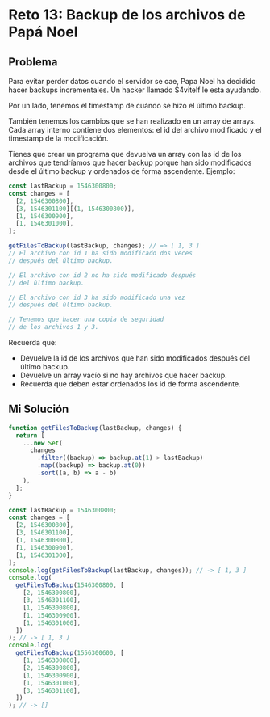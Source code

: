 # Reto 13: Backup de los archivos de Papá Noel

## Problema

Para evitar perder datos cuando el servidor se cae, Papa Noel ha decidido hacer backups incrementales. Un hacker llamado S4vitelf le esta ayudando.

Por un lado, tenemos el timestamp de cuándo se hizo el último backup.

También tenemos los cambios que se han realizado en un array de arrays. Cada array interno contiene dos elementos: el id del archivo modificado y el timestamp de la modificación.

Tienes que crear un programa que devuelva un array con las id de los archivos que tendríamos que hacer backup porque han sido modificados desde el último backup y ordenados de forma ascendente. Ejemplo:

```js
const lastBackup = 1546300800;
const changes = [
  [2, 1546300800],
  [3, 1546301100][(1, 1546300800)],
  [1, 1546300900],
  [1, 1546301000],
];

getFilesToBackup(lastBackup, changes); // => [ 1, 3 ]
// El archivo con id 1 ha sido modificado dos veces
// después del último backup.

// El archivo con id 2 no ha sido modificado después
// del último backup.

// El archivo con id 3 ha sido modificado una vez
// después del último backup.

// Tenemos que hacer una copia de seguridad
// de los archivos 1 y 3.
```

Recuerda que:

- Devuelve la id de los archivos que han sido modificados después del último backup.
- Devuelve un array vacío si no hay archivos que hacer backup.
- Recuerda que deben estar ordenados los id de forma ascendente.

## Mi Solución

```js
function getFilesToBackup(lastBackup, changes) {
  return [
    ...new Set(
      changes
        .filter((backup) => backup.at(1) > lastBackup)
        .map((backup) => backup.at(0))
        .sort((a, b) => a - b)
    ),
  ];
}

const lastBackup = 1546300800;
const changes = [
  [2, 1546300800],
  [3, 1546301100],
  [1, 1546300800],
  [1, 1546300900],
  [1, 1546301000],
];
console.log(getFilesToBackup(lastBackup, changes)); // -> [ 1, 3 ]
console.log(
  getFilesToBackup(1546300800, [
    [2, 1546300800],
    [3, 1546301100],
    [1, 1546300800],
    [1, 1546300900],
    [1, 1546301000],
  ])
); // -> [ 1, 3 ]
console.log(
  getFilesToBackup(1556300600, [
    [1, 1546300800],
    [2, 1546300800],
    [1, 1546300900],
    [1, 1546301000],
    [3, 1546301100],
  ])
); // -> []
```
